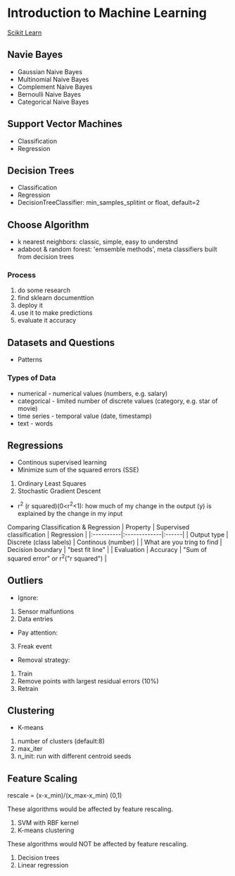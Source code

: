# Introduction to Machine Learning
[Scikit Learn](https://scikit-learn.org/stable/supervised_learning.html#supervised-learning)
## Navie Bayes
- Gaussian Naive Bayes
- Multinomial Naive Bayes
- Complement Naive Bayes
- Bernoulli Naive Bayes
- Categorical Naive Bayes
## Support Vector Machines
- Classification
- Regression
## Decision Trees
- Classification
- Regression
- DecisionTreeClassifier: min_samples_splitint or float, default=2
## Choose Algorithm
- k nearest neighbors: classic, simple, easy to understnd
- adaboot & random forest: 'emsemble methods', meta classifiers built from decision trees
### Process
1. do some research
2. find sklearn documenttion
3. deploy it
4. use it to make predictions
5. evaluate it accuracy
## Datasets and Questions
- Patterns
### Types of Data
- numerical - numerical values (numbers, e.g. salary)  
- categorical - limited number of discrete values (category, e.g. star of movie)
- time series - temporal value (date, timestamp)
- text - words
## Regressions
- Continous supervised learning
- Minimize sum of the squared errors (SSE)
1. Ordinary Least Squares
2. Stochastic Gradient Descent  
- r<sup>2</sup> (r squared)(0<r<sup>2</sup><1): how much of my change in the output (y) is explained by the change in my input  

Comparing Classification & Regression
| Property   |      Supervised classification      |  Regression |
|:----------|:-------------|:------|
| Output type |  Discrete (class labels) | Continous (number) |
| What are you tring to find | Decision boundary | "best fit line" |
| Evaluation | Accuracy | "Sum of squared error" or r<sup>2</sup>("r squared") |

## Outliers
- Ignore:
1. Sensor malfuntions
2. Data entries  
- Pay attention:
3. Freak event
- Removal strategy:
1. Train
2. Remove points with largest residual errors (10%)
3. Retrain
## Clustering
- K-means
1. number of clusters (default:8)
2. max_iter
3. n_init: run with different centroid seeds
## Feature Scaling
rescale = (x-x_min)/(x_max-x_min) (0,1)

These algorithms would be affected by feature rescaling.
1. SVM with RBF kernel
2. K-means clustering  

These algorithms would NOT be affected by feature rescaling.
1. Decision trees
2. Linear regression
